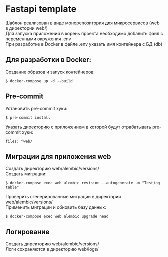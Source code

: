 # Fastapi template
Шаблон реализован в виде монорепозитория для микросервисов (web в директории web/)  
Для запуска приложений в корень проекта необходимо добавить файл с переменными окружения .env  
При разработке в Docker в файле .env указать имя контейнера с БД (db)  

## Для разработки в Docker:
Создание образов и запуск контейнеров:
```
$ docker-compose up -d --build
```

## Pre-commit
Установить pre-commit хуки:
```
$ pre-commit install
```
[Указать директорию](.pre-commit-config.yaml) с приложением в которой будут отрабатывать pre-commit хуки:  
```
files: ^web/
```

## Миграции для приложения web
Создать директорию web/alembic/versions/  
Cоздать миграции:
```
$ docker-compose exec web alembic revision --autogenerate -m "Testing table"
```
Проверить сгенерированные миграции в директории web/alembic/versions/  
Применить миграции и обновить базу данных:
```
$ docker-compose exec web alembic upgrade head
```

## Логирование
Создать директорию web/alembic/versions/  
Логи сохраняются в директорию web/logs/  